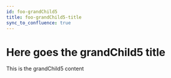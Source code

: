 ```yaml
---
id: foo-grandChild5
title: foo-grandChild5-title
sync_to_confluence: true
---
```


# Here goes the grandChild5 title

This is the grandChild5 content
